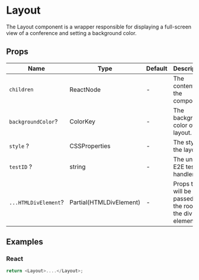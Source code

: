 # Layout

The Layout component is a wrapper responsible for displaying a full-screen view of a conference and setting a background color.

## Props

| Name                 | Type                    | Default | Description                                               |
| -------------------- | ----------------------- | ------- | --------------------------------------------------------- |
| `children`           | ReactNode               | -       | The content of the component.                             |
| `backgroundColor`?   | ColorKey                | -       | The background color of the layout.                       |
| `style` ?            | CSSProperties           | -       | The style of the layout.                                  |
| `testID` ?           | string                  | -       | The unique E2E test handler.                              |
| `...HTMLDivElement`? | Partial(HTMLDivElement) | -       | Props that will be passed to the root of the div element. |

## Examples

### React

```javascript
return <Layout>....</Layout>;
```

